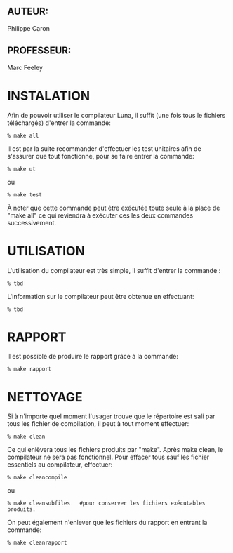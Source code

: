 ## AUTEUR:
Philippe Caron

## PROFESSEUR:
Marc Feeley


INSTALATION
===================================================================================
Afin de pouvoir utiliser le compilateur Luna, il suffit (une fois tous le fichiers
téléchargés) d'entrer la commande:

	% make all

Il est par la suite recommander d'effectuer les test unitaires afin de s'assurer que
tout fonctionne, pour se faire entrer la commande:

	% make ut
ou

	% make test

À noter que cette commande peut être exécutée toute seule à la place de "make all" 
ce qui reviendra à exécuter ces les deux commandes successivement.

UTILISATION
====================================================================================
L'utilisation du compilateur est très simple, il suffit d'entrer la commande :

	% tbd

L'information sur le compilateur peut être obtenue en effectuant:

	% tbd

RAPPORT
===================================================================================
Il est possible de produire le rapport grâce à la commande:
	
	% make rapport

NETTOYAGE
====================================================================================
Si à n'importe quel moment l'usager trouve que le répertoire est sali par tous les 
fichier de compilation, il peut à tout moment effectuer:

	% make clean

Ce qui enlèvera tous les fichiers produits par "make". Après make clean, le
compilateur ne sera pas fonctionnel. 
Pour effacer tous sauf les fichier essentiels au compilateur, effectuer:

	% make cleancompile
ou

	% make cleansubfiles   #pour conserver les fichiers exécutables produits.

On peut également n'enlever que les fichiers du rapport en entrant la commande:

	% make cleanrapport



